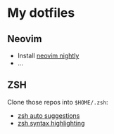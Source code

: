 # My dotfiles

## Neovim

* Install [neovim nightly](https://github.com/neovim/neovim/wiki/Building-Neovim)
* ...

## ZSH

Clone those repos into `$HOME/.zsh`:
* [zsh auto suggestions](https://github.com/zsh-users/zsh-autosuggestions)
* [zsh syntax highlighting](https://github.com/zsh-users/zsh-syntax-highlighting)
